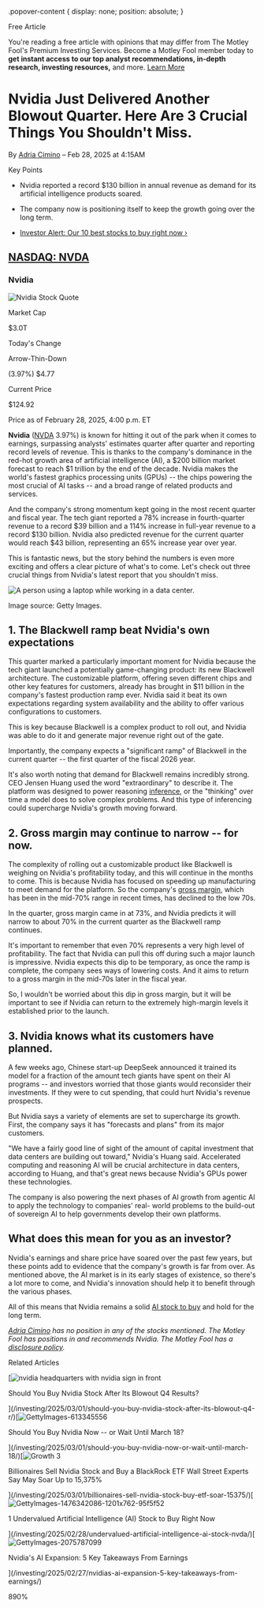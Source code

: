 .popover-content { display: none; position: absolute; }

Free Article[](#)

You're reading a free article with opinions that may differ from The Motley Fool's Premium Investing Services. Become a Motley Fool member today to **get instant access to our top analyst recommendations, in-depth research, investing resources,** and more. [Learn More](https://www.fool.com/mms/mark/op-free-tbox-art)

Nvidia Just Delivered Another Blowout Quarter. Here Are 3 Crucial Things You Shouldn't Miss.
============================================================================================

By [Adria Cimino](/author/20211/) – Feb 28, 2025 at 4:15AM

Key Points

*   Nvidia reported a record $130 billion in annual revenue as demand for its artificial intelligence products soared.
    
*   The company now is positioning itself to keep the growth going over the long term.
    
*   [Investor Alert: Our 10 best stocks to buy right now ›](https://www.fool.com/mms/mark/e-sa-nonbbn-kp?aid=10969&source=isaedikp0000035)
    

[NASDAQ: NVDA](/quote/nasdaq/nvda/)
-----------------------------------

### Nvidia

![Nvidia Stock Quote](https://g.foolcdn.com/art/companylogos/mark/NVDA.png)

Market Cap

$3.0T

Today's Change

Arrow-Thin-Down

(3.97%) $4.77

Current Price

$124.92

Price as of February 28, 2025, 4:00 p.m. ET

**Nvidia** ([NVDA](/quote/nasdaq/nvda/) 3.97%) is known for hitting it out of the park when it comes to earnings, surpassing analysts' estimates quarter after quarter and reporting record levels of revenue. This is thanks to the company's dominance in the red-hot growth area of artificial intelligence (AI), a $200 billion market forecast to reach $1 trillion by the end of the decade. Nvidia makes the world's fastest graphics processing units (GPUs) -- the chips powering the most crucial of AI tasks -- and a broad range of related products and services.

And the company's strong momentum kept going in the most recent quarter and fiscal year. The tech giant reported a 78% increase in fourth-quarter revenue to a record $39 billion and a 114% increase in full-year revenue to a record $130 billion. Nvidia also predicted revenue for the current quarter would reach $43 billion, representing an 65% increase year over year.

This is fantastic news, but the story behind the numbers is even more exciting and offers a clear picture of what's to come. Let's check out three crucial things from Nvidia's latest report that you shouldn't miss.

![A person using a laptop while working in a data center.](https://g.foolcdn.com/image/?url=https%3A%2F%2Fg.foolcdn.com%2Feditorial%2Fimages%2F809328%2Fgettyimages-1346929922-1200x816-1c5028a.jpg&op=resize&w=700)

Image source: Getty Images.

1\. The Blackwell ramp beat Nvidia's own expectations
-----------------------------------------------------

This quarter marked a particularly important moment for Nvidia because the tech giant launched a potentially game-changing product: its new Blackwell architecture. The customizable platform, offering seven different chips and other key features for customers, already has brought in $11 billion in the company's fastest production ramp ever. Nvidia said it beat its own expectations regarding system availability and the ability to offer various configurations to customers.

This is key because Blackwell is a complex product to roll out, and Nvidia was able to do it and generate major revenue right out of the gate.

Importantly, the company expects a "significant ramp" of Blackwell in the current quarter -- the first quarter of the fiscal 2026 year.

It's also worth noting that demand for Blackwell remains incredibly strong. CEO Jensen Huang used the word "extraordinary" to describe it. The platform was designed to power reasoning [inference](https://www.fool.com/terms/a/ai-inference/), or the "thinking" over time a model does to solve complex problems. And this type of inferencing could supercharge Nvidia's growth moving forward.

2\. Gross margin may continue to narrow -- for now.
---------------------------------------------------

The complexity of rolling out a customizable product like Blackwell is weighing on Nvidia's profitability today, and this will continue in the months to come. This is because Nvidia has focused on speeding up manufacturing to meet demand for the platform. So the company's [gross margin](https://www.fool.com/terms/g/gross-margin/), which has been in the mid-70% range in recent times, has declined to the low 70s.

In the quarter, gross margin came in at 73%, and Nvidia predicts it will narrow to about 70% in the current quarter as the Blackwell ramp continues.

It's important to remember that even 70% represents a very high level of profitability. The fact that Nvidia can pull this off during such a major launch is impressive. Nvidia expects this dip to be temporary, as once the ramp is complete, the company sees ways of lowering costs. And it aims to return to a gross margin in the mid-70s later in the fiscal year.

So, I wouldn't be worried about this dip in gross margin, but it will be important to see if Nvidia can return to the extremely high-margin levels it established prior to the launch.

3\. Nvidia knows what its customers have planned.
-------------------------------------------------

A few weeks ago, Chinese start-up DeepSeek announced it trained its model for a fraction of the amount tech giants have spent on their AI programs -- and investors worried that those giants would reconsider their investments. If they were to cut spending, that could hurt Nvidia's revenue prospects.

But Nvidia says a variety of elements are set to supercharge its growth. First, the company says it has "forecasts and plans" from its major customers.

"We have a fairly good line of sight of the amount of capital investment that data centers are building out toward," Nvidia's Huang said. Accelerated computing and reasoning AI will be crucial architecture in data centers, according to Huang, and that's great news because Nvidia's GPUs power these technologies.

The company is also powering the next phases of AI growth from agentic AI to apply the technology to companies' real- world problems to the build-out of sovereign AI to help governments develop their own platforms.

What does this mean for you as an investor?
-------------------------------------------

Nvidia's earnings and share price have soared over the past few years, but these points add to evidence that the company's growth is far from over. As mentioned above, the AI market is in its early stages of existence, so there's a lot more to come, and Nvidia's innovation should help it to benefit through the various phases.

All of this means that Nvidia remains a solid [AI stock to buy](https://www.fool.com/investing/how-to-invest/stocks/how-to-invest-in-nvidia-stock/) and hold for the long term.

_[Adria Cimino](https://www.fool.com/author/20211/) has no position in any of the stocks mentioned. The Motley Fool has positions in and recommends Nvidia. The Motley Fool has a [disclosure policy](https://www.fool.com/legal/fool-disclosure-policy/)._

Related Articles

[![nvidia headquarters with nvidia sign in front](https://g.foolcdn.com/image/?url=https%3A%2F%2Fg.foolcdn.com%2Feditorial%2Fimages%2F809247%2Fnvidia-headquarters-with-nvidia-sign-in-front.png&op=resize&w=92&h=52)

Should You Buy Nvidia Stock After Its Blowout Q4 Results?

](/investing/2025/03/01/should-you-buy-nvidia-stock-after-its-blowout-q4-r/)[![GettyImages-613345556](https://g.foolcdn.com/image/?url=https%3A%2F%2Fg.foolcdn.com%2Feditorial%2Fimages%2F809250%2Fgettyimages-613345556.jpg&op=resize&w=92&h=52)

Should You Buy Nvidia Now -- or Wait Until March 18?

](/investing/2025/03/01/should-you-buy-nvidia-now-or-wait-until-march-18/)[![Growth 3](https://g.foolcdn.com/image/?url=https%3A%2F%2Fg.foolcdn.com%2Feditorial%2Fimages%2F809493%2Fgrowth-3.jpg&op=resize&w=92&h=52)

Billionaires Sell Nvidia Stock and Buy a BlackRock ETF Wall Street Experts Say May Soar Up to 15,375%

](/investing/2025/03/01/billionaires-sell-nvidia-stock-buy-etf-soar-15375/)[![GettyImages-1476342086-1201x762-95f5f52](https://g.foolcdn.com/image/?url=https%3A%2F%2Fg.foolcdn.com%2Feditorial%2Fimages%2F808484%2Fgettyimages-1476342086-1201x762-95f5f52.jpg&op=resize&w=92&h=52)

1 Undervalued Artificial Intelligence (AI) Stock to Buy Right Now

](/investing/2025/02/28/undervalued-artificial-intelligence-ai-stock-nvda/)[![GettyImages-2075787099](https://g.foolcdn.com/image/?url=https%3A%2F%2Fg.foolcdn.com%2Feditorial%2Fimages%2F809321%2Fgettyimages-2075787099.jpg&op=resize&w=92&h=52)

Nvidia's AI Expansion: 5 Key Takeaways From Earnings

](/investing/2025/02/27/nvidias-ai-expansion-5-key-takeaways-from-earnings/)

890%